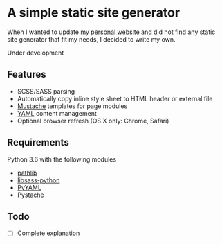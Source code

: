 # A simple static site generator

When I wanted to update [my personal website](http://sebastianberns.com) and did not find any static site generator that fit my needs, I decided to write my own.

Under development

## Features

- SCSS/SASS parsing
- Automatically copy inline style sheet to HTML header or external file
- [Mustache](https://mustache.github.io/) templates for page modules
- [YAML](https://yaml.org/) content management
- Optional browser refresh (OS X only: Chrome, Safari)

## Requirements

Python 3.6 with the following modules
- [pathlib](https://docs.python.org/3/library/pathlib.html)
- [libsass-python](https://sass.github.io/libsass-python/)
- [PyYAML](https://pyyaml.org/)
- [Pystache](https://github.com/defunkt/pystache)

## Todo

- [ ] Complete explanation